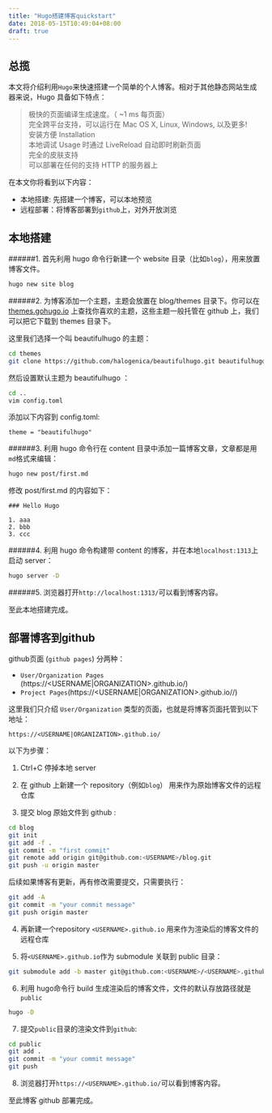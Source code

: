 ```yaml
---
title: "Hugo搭建博客quickstart"
date: 2018-05-15T10:49:04+08:00
draft: true
---
```


## 总揽

本文将介绍利用`Hugo`来快速搭建一个简单的个人博客。相对于其他静态网站生成器来说，Hugo 具备如下特点：

> 极快的页面编译生成速度。（ ~1 ms 每页面）  
> 完全跨平台支持，可以运行在  Mac OS X,  Linux,  Windows, 以及更多!   
> 安装方便 Installation  
> 本地调试 Usage 时通过 LiveReload 自动即时刷新页面   
> 完全的皮肤支持   
> 可以部署在任何的支持 HTTP 的服务器上    

在本文你将看到以下内容：

* 本地搭建: 先搭建一个博客，可以本地预览
* 远程部署：将博客部署到`github`上，对外开放浏览

## 本地搭建

######1. 首先利用 hugo 命令行新建一个 website 目录（比如`blog`），用来放置博客文件。

```Bash
hugo new site blog
```

######2. 为博客添加一个主题，主题会放置在 blog/themes 目录下。你可以在 [themes.gohugo.io](https://themes.gohugo.io/) 上查找你喜欢的主题，这些主题一般托管在 github 上，我们可以把它下载到 themes 目录下。  

这里我们选择一个叫 beautifulhugo 的主题：

```Bash
cd themes
git clone https://github.com/halogenica/beautifulhugo.git beautifulhugo
```

然后设置默认主题为 beautifulhugo ：  

```Bash
cd ..
vim config.toml
```

添加以下内容到 config.toml:

```
theme = "beautifulhugo"
```

######3. 利用 hugo 命令行在 content 目录中添加一篇博客文章，文章都是用`md`格式来编辑：  

```Bash
hugo new post/first.md
```

修改 post/first.md 的内容如下：

```
### Hello Hugo

1. aaa
2. bbb
3. ccc
```

######4. 利用 hugo 命令构建带 content 的博客，并在本地`localhost:1313`上启动 server：

```Bash
hugo server -D
```

######5. 浏览器打开`http://localhost:1313/`可以看到博客内容。  

至此本地搭建完成。




## 部署博客到github
github页面 (`github pages`) 分两种：

* `User/Organization Pages` (https://<USERNAME|ORGANIZATION>.github.io/)
* `Project Pages`(https://<USERNAME|ORGANIZATION>.github.io/<PROJECT>/)

这里我们只介绍 `User/Organization` 类型的页面，也就是将博客页面托管到以下地址：

`https://<USERNAME|ORGANIZATION>.github.io/`

以下为步骤：

1. Ctrl+C 停掉本地 server

2. 在 github 上新建一个 repository（例如`blog`） 用来作为原始博客文件的远程仓库

3. 提交 blog 原始文件到 github :

```Bash
cd blog
git init
git add -f .
git commit -m "first commit"
git remote add origin git@github.com:<USERNAME>/blog.git
git push -u origin master
```

后续如果博客有更新，再有修改需要提交，只需要执行：  

```Bash
git add -A
git commit -m "your commit message"  
git push origin master  
```

4. 再新建一个repository `<USERNAME>.github.io` 用来作为渲染后的博客文件的远程仓库

5. 将`<USERNAME>.github.io`作为 submodule 关联到 public 目录：

```Bash
git submodule add -b master git@github.com:<USERNAME>/<USERNAME>.github.io.git public
```

6. 利用 hugo命令行 build 生成渲染后的博客文件，文件的默认存放路径就是`public` 

```Bash
hugo -D
```

7. 提交`public`目录的渲染文件到`github`:

```Bash
cd public
git add .
git commit -m "your commit message"
git push
```

8. 浏览器打开`https://<USERNAME>.github.io/`可以看到博客内容。

至此博客 github 部署完成。
